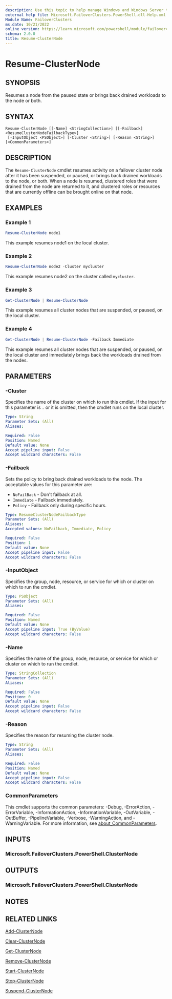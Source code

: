 ```yaml
---
description: Use this topic to help manage Windows and Windows Server technologies with Windows PowerShell.
external help file: Microsoft.FailoverClusters.PowerShell.dll-Help.xml
Module Name: FailoverClusters
ms.date: 10/21/2022
online version: https://learn.microsoft.com/powershell/module/failoverclusters/resume-clusternode?view=windowsserver2025-ps&wt.mc_id=ps-gethelp
schema: 2.0.0
title: Resume-ClusterNode
---
```


# Resume-ClusterNode

## SYNOPSIS
Resumes a node from the paused state or brings back drained workloads to the node or both.

## SYNTAX

```
Resume-ClusterNode [[-Name] <StringCollection>] [[-Failback] <ResumeClusterNodeFailbackType>]
 [-InputObject <PSObject>] [-Cluster <String>] [-Reason <String>] [<CommonParameters>]
```

## DESCRIPTION

The `Resume-ClusterNode` cmdlet resumes activity on a failover cluster node after it has been
suspended, or paused, or brings back drained workloads to the node, or both. When a node is resumed,
clustered roles that were drained from the node are returned to it, and clustered roles or resources
that are currently offline can be brought online on that node.

## EXAMPLES

### Example 1

```powershell
Resume-ClusterNode node1
```

This example resumes node1 on the local cluster.

### Example 2

```powershell
Resume-ClusterNode node2 -Cluster mycluster
```

This example resumes node2 on the cluster called `mycluster`.

### Example 3

```powershell
Get-ClusterNode | Resume-ClusterNode
```

This example resumes all cluster nodes that are suspended, or paused, on the local cluster.

### Example 4

```powershell
Get-ClusterNode | Resume-ClusterNode -Failback Immediate
```

This example resumes all cluster nodes that are suspended, or paused, on the local cluster and
immediately brings back the workloads drained from the nodes.

## PARAMETERS

### -Cluster

Specifies the name of the cluster on which to run this cmdlet. If the input for this parameter is
`.` or it is omitted, then the cmdlet runs on the local cluster.

```yaml
Type: String
Parameter Sets: (All)
Aliases:

Required: False
Position: Named
Default value: None
Accept pipeline input: False
Accept wildcard characters: False
```

### -Failback

Sets the policy to bring back drained workloads to the node. The acceptable values for this
parameter are:

- `NoFailBack` - Don't failback at all.
- `Immediate` - Failback immediately.
- `Policy` - Failback only during specific hours.

```yaml
Type: ResumeClusterNodeFailbackType
Parameter Sets: (All)
Aliases:
Accepted values: NoFailback, Immediate, Policy

Required: False
Position: 1
Default value: None
Accept pipeline input: False
Accept wildcard characters: False
```

### -InputObject

Specifies the group, node, resource, or service for which or cluster on which to run the cmdlet.

```yaml
Type: PSObject
Parameter Sets: (All)
Aliases:

Required: False
Position: Named
Default value: None
Accept pipeline input: True (ByValue)
Accept wildcard characters: False
```

### -Name

Specifies the name of the group, node, resource, or service for which or cluster on which to run the
cmdlet.

```yaml
Type: StringCollection
Parameter Sets: (All)
Aliases:

Required: False
Position: 0
Default value: None
Accept pipeline input: False
Accept wildcard characters: False
```

### -Reason

Specifies the reason for resuming the cluster node.

```yaml
Type: String
Parameter Sets: (All)
Aliases:

Required: False
Position: Named
Default value: None
Accept pipeline input: False
Accept wildcard characters: False
```

### CommonParameters

This cmdlet supports the common parameters: -Debug, -ErrorAction, -ErrorVariable,
-InformationAction, -InformationVariable, -OutVariable, -OutBuffer, -PipelineVariable, -Verbose,
-WarningAction, and -WarningVariable. For more information, see
[about_CommonParameters](https://go.microsoft.com/fwlink/?LinkID=113216).

## INPUTS

### Microsoft.FailoverClusters.PowerShell.ClusterNode

## OUTPUTS

### Microsoft.FailoverClusters.PowerShell.ClusterNode

## NOTES

## RELATED LINKS

[Add-ClusterNode](./Add-ClusterNode.md)

[Clear-ClusterNode](./Clear-ClusterNode.md)

[Get-ClusterNode](./Get-ClusterNode.md)

[Remove-ClusterNode](./Remove-ClusterNode.md)

[Start-ClusterNode](./Start-ClusterNode.md)

[Stop-ClusterNode](./Stop-ClusterNode.md)

[Suspend-ClusterNode](./Suspend-ClusterNode.md)
